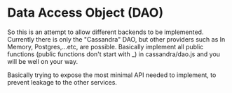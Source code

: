 Data Access Object (DAO)
===
So this is an attempt to allow different backends to be implemented.   Currently there is only the "Cassandra" DAO, but
other providers such as In Memory, Postgres,...etc, are possible.   Basically implement all public functions (public
functions don't start with _)
in cassandra/dao.js and you will be well on your way.

Basically trying to expose the most minimal API needed to implement, to prevent leakage to the other services.

